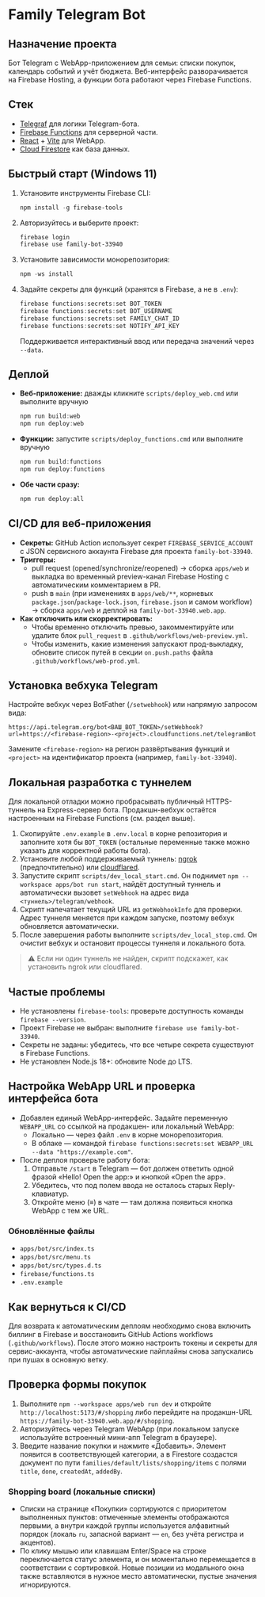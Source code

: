 # Family Telegram Bot

## Назначение проекта
Бот Telegram с WebApp-приложением для семьи: списки покупок, календарь событий и учёт бюджета. Веб-интерфейс разворачивается на Firebase Hosting, а функции бота работают через Firebase Functions.

## Стек
- [Telegraf](https://telegraf.js.org/) для логики Telegram-бота.
- [Firebase Functions](https://firebase.google.com/docs/functions) для серверной части.
- [React](https://react.dev/) + [Vite](https://vitejs.dev/) для WebApp.
- [Cloud Firestore](https://firebase.google.com/docs/firestore) как база данных.

## Быстрый старт (Windows 11)
1. Установите инструменты Firebase CLI:
   ```powershell
   npm install -g firebase-tools
   ```
2. Авторизуйтесь и выберите проект:
   ```powershell
   firebase login
   firebase use family-bot-33940
   ```
3. Установите зависимости монорепозитория:
   ```powershell
   npm -ws install
   ```
4. Задайте секреты для функций (хранятся в Firebase, а не в `.env`):
   ```powershell
   firebase functions:secrets:set BOT_TOKEN
   firebase functions:secrets:set BOT_USERNAME
   firebase functions:secrets:set FAMILY_CHAT_ID
   firebase functions:secrets:set NOTIFY_API_KEY
   ```
   Поддерживается интерактивный ввод или передача значений через `--data`.

## Деплой
- **Веб-приложение:** дважды кликните `scripts/deploy_web.cmd` или выполните вручную
  ```powershell
  npm run build:web
  npm run deploy:web
  ```
- **Функции:** запустите `scripts/deploy_functions.cmd` или выполните вручную
  ```powershell
  npm run build:functions
  npm run deploy:functions
  ```
- **Обе части сразу:**
  ```powershell
  npm run deploy:all
  ```

## CI/CD для веб-приложения
- **Секреты:** GitHub Action использует секрет `FIREBASE_SERVICE_ACCOUNT` с JSON сервисного аккаунта Firebase для проекта `family-bot-33940`.
- **Триггеры:**
  - pull request (opened/synchronize/reopened) → сборка `apps/web` и выкладка во временный preview-канал Firebase Hosting с автоматическим комментарием в PR.
  - push в `main` (при изменениях в `apps/web/**`, корневых `package.json`/`package-lock.json`, `firebase.json` и самом workflow) → сборка `apps/web` и деплой на `family-bot-33940.web.app`.
- **Как отключить или скорректировать:**
  - Чтобы временно отключить превью, закомментируйте или удалите блок `pull_request` в `.github/workflows/web-preview.yml`.
  - Чтобы изменить, какие изменения запускают прод-выкладку, обновите список путей в секции `on.push.paths` файла `.github/workflows/web-prod.yml`.

## Установка вебхука Telegram
Настройте вебхук через BotFather (`/setwebhook`) или напрямую запросом вида:
```
https://api.telegram.org/bot<ВАШ_BOT_TOKEN>/setWebhook?url=https://<firebase-region>-<project>.cloudfunctions.net/telegramBot
```
Замените `<firebase-region>` на регион развёртывания функций и `<project>` на идентификатор проекта (например, `family-bot-33940`).

## Локальная разработка с туннелем
Для локальной отладки можно пробрасывать публичный HTTPS-туннель на Express-сервер бота. Продакшн-вебхук остаётся настроенным на Firebase Functions (см. раздел выше).

1. Скопируйте `.env.example` в `.env.local` в корне репозитория и заполните хотя бы `BOT_TOKEN` (остальные переменные также можно указать для корректной работы бота).
2. Установите любой поддерживаемый туннель: [ngrok](https://ngrok.com/download) (предпочтительно) или [cloudflared](https://developers.cloudflare.com/cloudflare-one/connections/connect-apps/install-and-setup/installation/).
3. Запустите скрипт `scripts/dev_local_start.cmd`. Он поднимет `npm --workspace apps/bot run start`, найдёт доступный туннель и автоматически вызовет `setWebhook` на адрес вида `<туннель>/telegram/webhook`.
4. Скрипт напечатает текущий URL из `getWebhookInfo` для проверки. Адрес туннеля меняется при каждом запуске, поэтому вебхук обновляется автоматически.
5. После завершения работы выполните `scripts/dev_local_stop.cmd`. Он очистит вебхук и остановит процессы туннеля и локального бота.

> ⚠️ Если ни один туннель не найден, скрипт подскажет, как установить ngrok или cloudflared.

## Частые проблемы
- Не установлены `firebase-tools`: проверьте доступность команды `firebase --version`.
- Проект Firebase не выбран: выполните `firebase use family-bot-33940`.
- Секреты не заданы: убедитесь, что все четыре секрета существуют в Firebase Functions.
- Не установлен Node.js 18+: обновите Node до LTS.

## Настройка WebApp URL и проверка интерфейса бота
- Добавлен единый WebApp-интерфейс. Задайте переменную `WEBAPP_URL` cо ссылкой на продакшен- или локальный WebApp:
  - Локально — через файл `.env` в корне монорепозитория.
  - В облаке — командой `firebase functions:secrets:set WEBAPP_URL --data "https://example.com"`.
- После деплоя проверьте работу бота:
  1. Отправьте `/start` в Telegram — бот должен ответить одной фразой «Hello! Open the app:» и кнопкой «Open the app».
  2. Убедитесь, что под полем ввода не осталось старых Reply-клавиатур.
  3. Откройте меню (≡) в чате — там должна появиться кнопка WebApp с тем же URL.

### Обновлённые файлы
- `apps/bot/src/index.ts`
- `apps/bot/src/menu.ts`
- `apps/bot/src/types.d.ts`
- `firebase/functions.ts`
- `.env.example`

## Как вернуться к CI/CD
Для возврата к автоматическим деплоям необходимо снова включить биллинг в Firebase и восстановить GitHub Actions workflows (`.github/workflows`). После этого можно настроить токены и секреты для сервис-аккаунта, чтобы автоматические пайплайны снова запускались при пушах в основную ветку.

## Проверка формы покупок
1. Выполните `npm --workspace apps/web run dev` и откройте `http://localhost:5173/#/shopping` либо перейдите на продакшн-URL `https://family-bot-33940.web.app/#/shopping`.
2. Авторизуйтесь через Telegram WebApp (при локальном запуске используйте встроенный мини-апп Telegram в браузере).
3. Введите название покупки и нажмите «Добавить». Элемент появится в соответствующей категории, а в Firestore создастся документ по пути `families/default/lists/shopping/items` с полями `title`, `done`, `createdAt`, `addedBy`.

### Shopping board (локальные списки)

- Списки на странице «Покупки» сортируются с приоритетом выполненных пунктов: отмеченные элементы отображаются первыми, а внутри каждой группы используется алфавитный порядок (локаль `ru`, запасной вариант — `en`, без учёта регистра и акцентов).
- По клику мышью или клавишам Enter/Space на строке переключается статус элемента, и он моментально перемещается в соответствии с сортировкой. Новые позиции из модального окна также вставляются в нужное место автоматически, пустые значения игнорируются.
